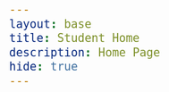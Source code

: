 ```yaml
---
layout: base
title: Student Home 
description: Home Page
hide: true
---
```

<style>
head{
  font-size: 24px;
  font-family: courier-new;
}

body {
  font-size: 24px;
  font-family: courier-new;
}
</stlye>

<head>
 <a href="index2.md"> 
   About Me
 </a>
</head>

<body>

<br>
My Journey is somehow starting. No idea how that happened.

## Coding Tools
<a href="https://kasm.nighthawkcodingsociety.com/">
Kasm
</a>
## Code

</body>
